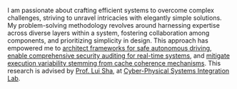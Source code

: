 I am passionate about crafting efficient systems to overcome complex challenges,
striving to unravel intricacies with elegantly simple solutions. 
My problem-solving methodology revolves around harnessing expertise across diverse layers within a system,
 fostering collaboration among components,
 and prioritizing simplicity in design.
This approach has empowered me to
  <a href="/projects/av-safety/"> architect frameworks for safe autonomous driving</a>,
  <a href="/projects/ellipsis/"> enable comprehensive security auditing for real-time systems</a>,
 and <a href="/projects/inc-oc/"> mitigate execution variability stemming from cache coherence mechanisms</a>.
This research is advised by <a href="https://cs.illinois.edu/about/people/faculty/lrs">Prof. Lui Sha</a>, at <a href="https://cps-il.github.io/">Cyber-Physical Systems Integration Lab</a>.